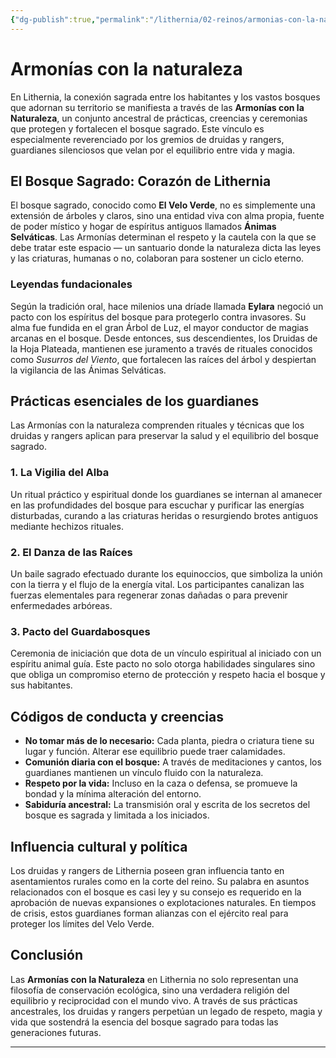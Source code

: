 ```yaml
---
{"dg-publish":true,"permalink":"/lithernia/02-reinos/armonias-con-la-naturaleza/","title":"Armonías con la naturaleza","tags":["lithernia","concepto","cultura","magia"]}
---
```


# Armonías con la naturaleza

En Lithernia, la conexión sagrada entre los habitantes y los vastos bosques que adornan su territorio se manifiesta a través de las **Armonías con la Naturaleza**, un conjunto ancestral de prácticas, creencias y ceremonias que protegen y fortalecen el bosque sagrado. Este vínculo es especialmente reverenciado por los gremios de druidas y rangers, guardianes silenciosos que velan por el equilibrio entre vida y magia.

## El Bosque Sagrado: Corazón de Lithernia

El bosque sagrado, conocido como **El Velo Verde**, no es simplemente una extensión de árboles y claros, sino una entidad viva con alma propia, fuente de poder místico y hogar de espíritus antiguos llamados **Ánimas Selváticas**. Las Armonías determinan el respeto y la cautela con la que se debe tratar este espacio — un santuario donde la naturaleza dicta las leyes y las criaturas, humanas o no, colaboran para sostener un ciclo eterno.

### Leyendas fundacionales

Según la tradición oral, hace milenios una dríade llamada **Eylara** negoció un pacto con los espíritus del bosque para protegerlo contra invasores. Su alma fue fundida en el gran Árbol de Luz, el mayor conductor de magias arcanas en el bosque. Desde entonces, sus descendientes, los Druidas de la Hoja Plateada, mantienen ese juramento a través de rituales conocidos como *Susurros del Viento*, que fortalecen las raíces del árbol y despiertan la vigilancia de las Ánimas Selváticas.

## Prácticas esenciales de los guardianes

Las Armonías con la naturaleza comprenden rituales y técnicas que los druidas y rangers aplican para preservar la salud y el equilibrio del bosque sagrado.

### 1. La Vigilia del Alba

Un ritual práctico y espiritual donde los guardianes se internan al amanecer en las profundidades del bosque para escuchar y purificar las energías disturbadas, curando a las criaturas heridas o resurgiendo brotes antiguos mediante hechizos rituales.

### 2. El Danza de las Raíces

Un baile sagrado efectuado durante los equinoccios, que simboliza la unión con la tierra y el flujo de la energía vital. Los participantes canalizan las fuerzas elementales para regenerar zonas dañadas o para prevenir enfermedades arbóreas.

### 3. Pacto del Guardabosques

Ceremonia de iniciación que dota de un vínculo espiritual al iniciado con un espíritu animal guía. Este pacto no solo otorga habilidades singulares sino que obliga un compromiso eterno de protección y respeto hacia el bosque y sus habitantes.

## Códigos de conducta y creencias

- **No tomar más de lo necesario:** Cada planta, piedra o criatura tiene su lugar y función. Alterar ese equilibrio puede traer calamidades.
- **Comunión diaria con el bosque:** A través de meditaciones y cantos, los guardianes mantienen un vínculo fluido con la naturaleza.
- **Respeto por la vida:** Incluso en la caza o defensa, se promueve la bondad y la mínima alteración del entorno.
- **Sabiduría ancestral:** La transmisión oral y escrita de los secretos del bosque es sagrada y limitada a los iniciados.

## Influencia cultural y política

Los druidas y rangers de Lithernia poseen gran influencia tanto en asentamientos rurales como en la corte del reino. Su palabra en asuntos relacionados con el bosque es casi ley y su consejo es requerido en la aprobación de nuevas expansiones o explotaciones naturales. En tiempos de crisis, estos guardianes forman alianzas con el ejército real para proteger los límites del Velo Verde.

## Conclusión

Las **Armonías con la Naturaleza** en Lithernia no solo representan una filosofía de conservación ecológica, sino una verdadera religión del equilibrio y reciprocidad con el mundo vivo. A través de sus prácticas ancestrales, los druidas y rangers perpetúan un legado de respeto, magia y vida que sostendrá la esencia del bosque sagrado para todas las generaciones futuras.

---